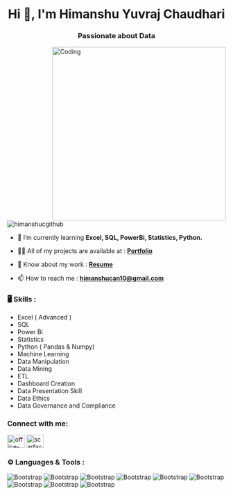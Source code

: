 <h1 align="center">Hi 👋, I'm Himanshu Yuvraj Chaudhari</h1>
<h3 align="center">Passionate about Data </h3>

<img align="right" alt="Coding" width="400" src="https://github.com/himanshucgithub/himanshucgithub/assets/112814361/32ba75ec-9be8-44f3-88b3-930aa4c31455">

<p align="left"> <img src="https://komarev.com/ghpvc/?username=himanshucgithub&label=Profile%20views&color=0e75b6&style=flat" alt=" himanshucgithub " /> </p>

- 🌱 I’m currently learning **Excel, SQL, PowerBi, Statistics, Python.**

- 👨‍💻 All of my projects are available at : **[Portfolio](https://github.com/himanshucgithub/Data-Analysis-Portfolio.git)**

- 📄 Know about my work : **[Resume](https://drive.google.com/file/d/1KcL37ZrVxrUPCRpvPsGZF8NsT_RmCXCN/view?usp=sharing)**

- 📫 How to reach me : **himanshucan10@gmail.com**

### 🖥 Skills :

- Excel ( Advanced )
- SQL
- Power Bi
- Statistics
- Python ( Pandas & Numpy)
- Machine Learning
- Data Manipulation
- Data Mining
- ETL
- Dashboard Creation
- Data Presentation Skill
- Data Ethics
- Data Governance and Compliance


<h3 align="left">Connect with me:</h3>
<p align="left">
<a href="https://linkedin.com/in/office-of-himanshu-chaudhari" target="blank"><img align="center" src="https://raw.githubusercontent.com/rahuldkjain/github-profile-readme-generator/master/src/images/icons/Social/linked-in-alt.svg" alt="office-of-himanshu-chaudhari" height="30" width="40" /></a>
<a href="https://twitter.com/scarfaced_11" target="blank"><img align="center" src="https://raw.githubusercontent.com/rahuldkjain/github-profile-readme-generator/master/src/images/icons/Social/twitter.svg" alt="scarfaced_11" height="30" width="40" /></a>
</p>

### ⚙️ Languages & Tools :

![Bootstrap](https://img.shields.io/badge/-Excel-05122A?style=flat-square&logo=Excel&color=bb8989) ![Bootstrap](https://img.shields.io/badge/-Python-05122A?style=flat-square&logo=Python&color=bb8989) ![Bootstrap](https://img.shields.io/badge/-Power%20Bi-05122A?style=flat-square&logo=Power-Bi&color=bb8989) ![Bootstrap](https://img.shields.io/badge/-MySQL-05122A?style=flat-square&logo=MySQL&color=bb8989) ![Bootstrap](https://img.shields.io/badge/-PostgreSQL-05122A?style=flat-square&logo=PostgreSQL&color=bb8989) ![Bootstrap](https://img.shields.io/badge/-Pandas-05122A?style=flat-square&logo=Pandas&color=bb8989) ![Bootstrap](https://img.shields.io/badge/-Numpy-05122A?style=flat-square&logo=Numpy&color=bb8989) ![Bootstrap](https://img.shields.io/badge/-Matplotlib-05122A?style=flat-square&logo=Matplotlib&color=bb8989) ![Bootstrap](https://img.shields.io/badge/-Visual%20Studio%20Code-05122A?style=flat-square&logo=Visual-Studio-Code&color=bb8989)

